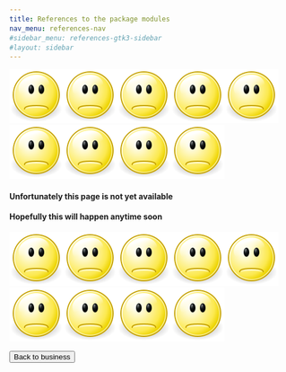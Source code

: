 ```yaml
---
title: References to the package modules
nav_menu: references-nav
#sidebar_menu: references-gtk3-sidebar
#layout: sidebar
---
```

![sad smiley](images/Gnome-face-sad.svg)![sad smiley](images/Gnome-face-sad.svg)![sad smiley](images/Gnome-face-sad.svg)![sad smiley](images/Gnome-face-sad.svg)![sad smiley](images/Gnome-face-sad.svg)![sad smiley](images/Gnome-face-sad.svg)![sad smiley](images/Gnome-face-sad.svg)![sad smiley](images/Gnome-face-sad.svg)![sad smiley](images/Gnome-face-sad.svg)

#### Unfortunately this page is not yet available
#### Hopefully this will happen anytime soon

![sad smiley](images/Gnome-face-sad.svg)![sad smiley](images/Gnome-face-sad.svg)![sad smiley](images/Gnome-face-sad.svg)![sad smiley](images/Gnome-face-sad.svg)![sad smiley](images/Gnome-face-sad.svg)![sad smiley](images/Gnome-face-sad.svg)![sad smiley](images/Gnome-face-sad.svg)![sad smiley](images/Gnome-face-sad.svg)![sad smiley](images/Gnome-face-sad.svg)

<button onclick="window.history.back()">Back to business</button>
